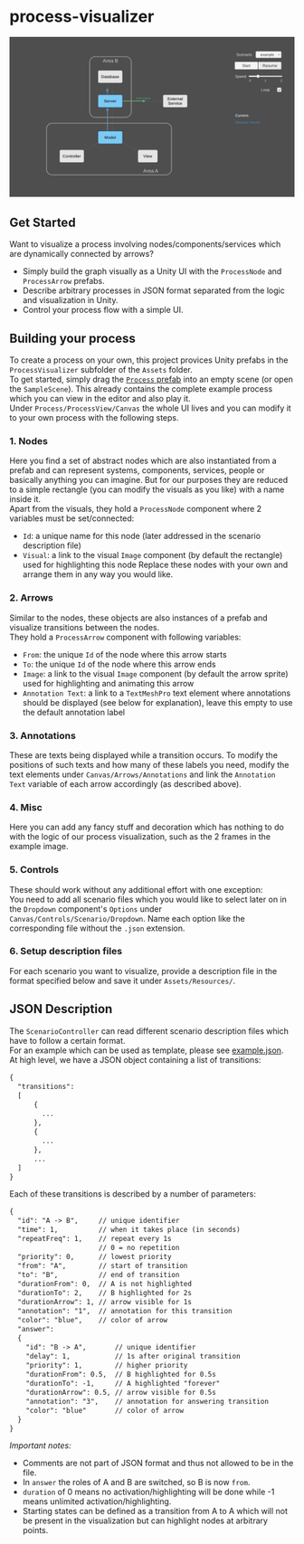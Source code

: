 # process-visualizer
![Screenshot](docs/screenshot-example.png)

## Get Started
Want to visualize a process involving nodes/components/services which are dynamically connected by arrows?
- Simply build the graph visually as a Unity UI with the `ProcessNode` and `ProcessArrow` prefabs.
- Describe arbitrary processes in JSON format separated from the logic and visualization in Unity.
- Control your process flow with a simple UI.

## Building your process
To create a process on your own, this project provices Unity prefabs in the `ProcessVisualizer` subfolder of the `Assets` folder.\
To get started, simply drag the [`Process` prefab](Process%20Visualizer/Assets/ProcessVisualizer/Prefabs/Process.prefab) into an empty scene (or open the `SampleScene`). This already contains the complete example process which you can view in the editor and also play it.\
Under `Process/ProcessView/Canvas` the whole UI lives and you can modify it to your own process with the following steps.

### 1. Nodes
Here you find a set of abstract nodes which are also instantiated from a prefab and can represent systems, components, services, people or basically anything you can imagine. But for our purposes they are reduced to a simple rectangle (you can modify the visuals as you like) with a name inside it.\
Apart from the visuals, they hold a `ProcessNode` component where 2 variables must be set/connected:
* `Id`: a unique name for this node (later addressed in the scenario description file)
* `Visual`: a link to the visual `Image` component (by default the rectangle) used for highlighting this node
Replace these nodes with your own and arrange them in any way you would like.

### 2. Arrows
Similar to the nodes, these objects are also instances of a prefab and visualize transitions between the nodes.\
They hold a `ProcessArrow` component with following variables:
* `From`: the unique `Id` of the node where this arrow starts
* `To`: the unique `Id` of the node where this arrow ends
* `Image`: a link to the visual `Image` component (by default the arrow sprite) used for highlighting and animating this arrow
* `Annotation Text`: a link to a `TextMeshPro` text element where annotations should be displayed (see below for explanation), leave this empty to use the default annotation label

### 3. Annotations
These are texts being displayed while a transition occurs. To modify the positions of such texts and how many of these labels you need, modify the text elements under `Canvas/Arrows/Annotations` and link the `Annotation Text` variable of each arrow accordingly (as described above).

### 4. Misc
Here you can add any fancy stuff and decoration which has nothing to do with the logic of our process visualization, such as the 2 frames in the example image.

### 5. Controls
These should work without any additional effort with one exception:\
You need to add all scenario files which you would like to select later on in the `Dropdown` component's `Options` under `Canvas/Controls/Scenario/Dropdown`. Name each option like the corresponding file without the `.json` extension.

### 6. Setup description files
For each scenario you want to visualize, provide a description file in the format specified below and save it under `Assets/Resources/`.

## JSON Description
The `ScenarioController` can read different scenario description files which have to follow a certain format.\
For an example which can be used as template, please see [example.json](Process%20Visualizer/Assets/Resources/example.json).\
At high level, we have a JSON object containing a list of transitions:
```
{
  "transitions":
  [
      {
        ...
      },
      {
        ...
      },
      ...
  ]
}
```
Each of these transitions is described by a number of parameters:
```
{
  "id": "A -> B",     // unique identifier
  "time": 1,          // when it takes place (in seconds)
  "repeatFreq": 1,    // repeat every 1s
                      // 0 = no repetition
  "priority": 0,      // lowest priority
  "from": "A",        // start of transition
  "to": "B",          // end of transition
  "durationFrom": 0,  // A is not highlighted
  "durationTo": 2,    // B highlighted for 2s
  "durationArrow": 1, // arrow visible for 1s
  "annotation": "1",  // annotation for this transition
  "color": "blue",    // color of arrow
  "answer":
  {
    "id": "B -> A",       // unique identifier
    "delay": 1,           // 1s after original transition
    "priority": 1,        // higher priority
    "durationFrom": 0.5,  // B highlighted for 0.5s
    "durationTo": -1,     // A highlighted "forever"
    "durationArrow": 0.5, // arrow visible for 0.5s
    "annotation": "3",    // annotation for answering transition
    "color": "blue"       // color of arrow
  }
}
```
*Important notes:*
- Comments are not part of JSON format and thus not allowed to be in the file.
- In `answer` the roles of A and B are switched, so B is now `from`.
- `duration` of 0 means no activation/highlighting will be done while -1 means unlimited activation/highlighting.
- Starting states can be defined as a transition from A to A which will not be present in the visualization but can highlight nodes at arbitrary points.
